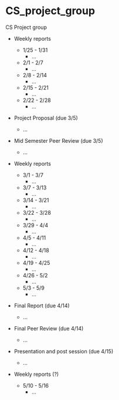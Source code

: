 # CS_project_group
CS Project group

  - Weekly reports
    - 1/25 - 1/31
      - ...
    - 2/1 - 2/7
      - ...
    - 2/8 - 2/14
      - ...
    - 2/15 - 2/21
      - ...
    - 2/22 - 2/28
      - ...
      
  - Project Proposal (due 3/5)
      - ...
  
  - Mid Semester Peer Review (due 3/5)
      - ...
      
  - Weekly reports
    - 3/1 - 3/7
      - ...
    - 3/7 - 3/13
      - ...
    - 3/14 - 3/21
      - ...
    - 3/22 - 3/28
      - ...
    - 3/29 - 4/4
      - ...
    - 4/5 - 4/11
      - ...
    - 4/12 - 4/18
      - ...
    - 4/19 - 4/25
      - ...
    - 4/26 - 5/2
      - ...
    - 5/3 - 5/9
      - ...
  
  - Final Report (due 4/14)
      - ...
  
  - Final Peer Review (due 4/14)
      - ...
  
  - Presentation and post session (due 4/15)
      - ...
      
  - Weekly reports (?)
    - 5/10 - 5/16
      - ...

